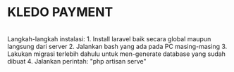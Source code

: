 <h1>KLEDO PAYMENT</h1><br>
Langkah-langkah instalasi:
1. Install laravel baik secara global maupun langsung dari server
2. Jalankan bash yang ada pada PC masing-masing
3. Lakukan migrasi terlebih dahulu untuk men-generate database yang sudah dibuat
4. Jalankan perintah: "php artisan serve"
